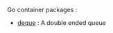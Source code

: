 Go container packages :

- [deque](http://godoc.org/github.com/notnot/container/deque) : A double ended queue




